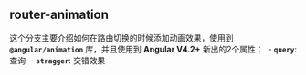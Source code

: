 ## router-animation

这个分支主要介绍如何在路由切换的时候添加动画效果，使用到 **`@angular/animation`** 库，并且使用到 **Angular V4.2+** 新出的2个属性：
  - **`query`**: 查询
  - **`stragger`**: 交错效果
